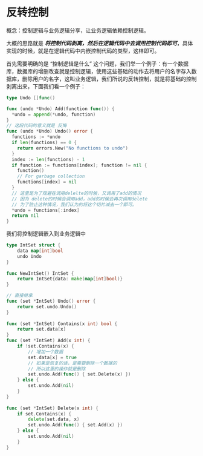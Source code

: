 <!--
 * @Author: shgopher shgopher@gmail.com
 * @Date: 2023-04-01 04:16:37
 * @LastEditors: shgopher shgopher@gmail.com
 * @LastEditTime: 2023-04-05 05:50:03
 * @FilePath: /GOFamily/基础/函数方法/0.md
 * @Description: 
 * 
 * Copyright (c) 2023 by shgopher, All Rights Reserved. 
-->
# 反转控制

概念：控制逻辑与业务逻辑分享，让业务逻辑依赖控制逻辑。

大概的思路就是 ***将控制代码剥离，然后在逻辑代码中去调用控制代码即可***，具体实现的时候，就是在逻辑代码中内嵌控制代码的类型，这样即可。

首先需要明确的是 “控制逻辑是什么” 这个问题，我们举一个例子：有一个数据库，数据库的增删改查就是控制逻辑，使用这些基础的动作去将用户的名字存入数据库，删除用户的名字，这叫业务逻辑，我们所说的反转控制，就是将基础的控制剥离出来，下面我们看一个例子：

```go
type Undo []func()

func (undo *Undo) Add(function func()) {
  *undo = append(*undo, function)
}
// 这段代码的意义就是 反悔
func (undo *Undo) Undo() error {
  functions := *undo
  if len(functions) == 0 {
    return errors.New("No functions to undo")
  }
  index := len(functions) - 1
  if function := functions[index]; function != nil {
    function()
    // For garbage collection
    functions[index] = nil 
  }
  // 这里是为了规避在调用delelte的时候，又调用了add的情况
  // 因为 delete的时候会调用add，add的时候会再次调用delete
  // 为了防止这种情况，我们认为的将这个切片减去一个即可。
  *undo = functions[:index]
  return nil
}
```

我们将控制逻辑嵌入到业务逻辑中

```go
type IntSet struct {
    data map[int]bool
    undo Undo
}
 
func NewIntSet() IntSet {
    return IntSet{data: make(map[int]bool)}
}

// 直接继承
func (set *IntSet) Undo() error {
    return set.undo.Undo()
}
 
func (set *IntSet) Contains(x int) bool {
    return set.data[x]
}
func (set *IntSet) Add(x int) {
    if !set.Contains(x) {
        // 增加一个数据
        set.data[x] = true
        // 如果是恢复的话，是需要删除一个数据的
        // 所以这里的操作就是删除
        set.undo.Add(func() { set.Delete(x) })
    } else {
        set.undo.Add(nil)
    }
}
 
func (set *IntSet) Delete(x int) {
    if set.Contains(x) {
        delete(set.data, x)
        set.undo.Add(func() { set.Add(x) })
    } else {
        set.undo.Add(nil)
    }
}

```




